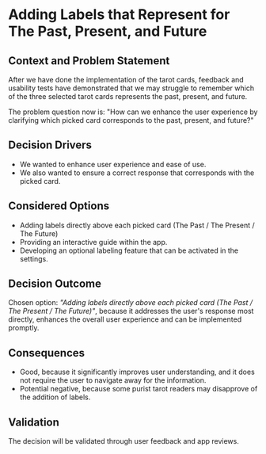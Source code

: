 # Adding Labels that Represent for The Past, Present, and Future 

## Context and Problem Statement

After we have done the implementation of the tarot cards, feedback and usability tests have demonstrated that we may struggle to remember which of the three selected tarot cards represents the past, present, and future. 

The problem question now is: "How can we enhance the user experience by clarifying which picked card corresponds to the past, present, and future?"

## Decision Drivers
- We wanted to enhance user experience and ease of use.
- We also wanted to ensure a correct response that corresponds with the picked card.

## Considered Options
- Adding labels directly above each picked card (The Past / The Present / The Future)
- Providing an interactive guide within the app.
- Developing an optional labeling feature that can be activated in the settings.

  
## Decision Outcome
Chosen option: *"Adding labels directly above each picked card (The Past / The Present / The Future)"*, because it addresses the user's response most directly, enhances the overall user experience and can be implemented promptly.

## Consequences
- Good, because it significantly improves user understanding, and it does not require the user to navigate away for the information.
- Potential negative, because some purist tarot readers may disapprove of the addition of labels.

## Validation
The decision will be validated through user feedback and app reviews.
